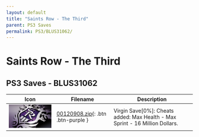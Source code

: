 ```yaml
---
layout: default
title: "Saints Row - The Third"
parent: PS3 Saves
permalink: PS3/BLUS31062/
---
```

# Saints Row - The Third

## PS3 Saves - BLUS31062

| Icon | Filename | Description |
|------|----------|-------------|
| ![Saints Row - The Third](ICON0.PNG) | [00120908.zip](00120908.zip){: .btn .btn-purple } | Virgin Save[0%]: Cheats added: Max Health - Max Sprint - 16 Million Dollars. |
